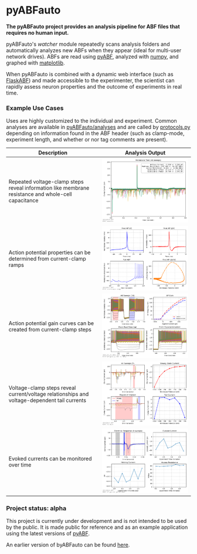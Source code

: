 # pyABFauto
**The pyABFauto project provides an analysis pipeline for ABF files that requires no human input.** 

pyABFauto's _watcher_ module repeatedly scans analysis folders and automatically analyzes new ABFs when they appear (ideal for multi-user network drives). ABFs are read using [pyABF](https://github.com/swharden/pyABF), analyzed with [numpy](https://numpy.org/), and graphed with [matplotlib](https://matplotlib.org/).

When pyABFauto is combined with a dynamic web interface (such as [FlaskABF](https://github.com/swharden/FlaskABF)) and made accessible to the experimenter, the scientist can rapidly assess neuron properties and the outcome of experiments in real time.

### Example Use Cases

Uses are highly customized to the individual and experiment. Common analyses are available in [pyABFauto/analyses](src/pyABFauto/analyses) and are called by [protocols.py](src/pyABFauto/protocols.py) depending on information found in the ABF header (such as clamp-mode, experiment length, and whether or nor tag comments are present).

Description | Analysis Output
---|---
Repeated voltage-clamp steps reveal information like membrane resistance and whole-cell capacitance | ![](dev/data/swhlab/19702034_autoanalysis.png)
Action potential properties can be determined from current-clamp ramps | ![](dev/data/swhlab/19702037_autoanalysis.png)
Action potential gain curves can be created from current-clamp steps | ![](dev/data/swhlab/2019_07_24_0051_autoanalysis.png)
Voltage-clamp steps reveal current/voltage relationships and voltage-dependent tail currents | ![](dev/data/swhlab/19702035_autoanalysis.png)
Evoked currents can be monitored over time | ![](dev/data/swhlab/19722020_autoanalysis.png)


### Project status: alpha

This project is currently under development and is not intended to be used by the public. It is made public for reference and as an example application using the latest versions of [pyABF](https://github.com/swharden/pyABF).

An earlier version of byABFauto can be found [here](/dev/pyABFauto-v1).
